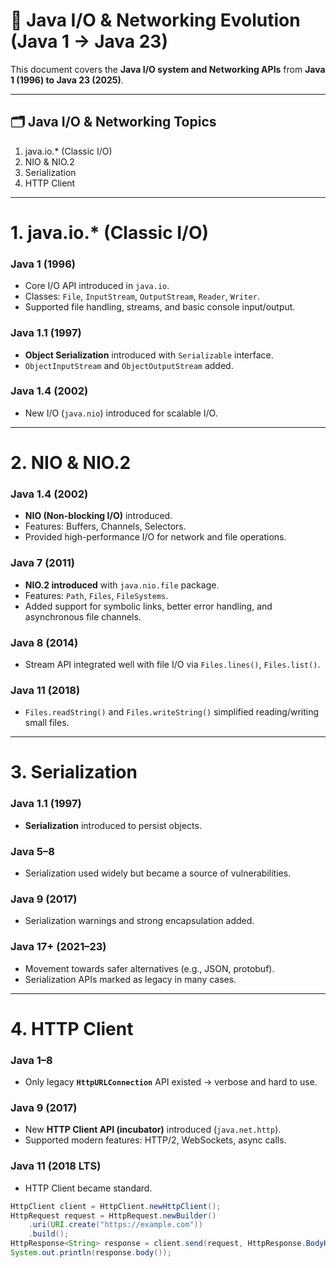 # 📘 Java I/O & Networking Evolution (Java 1 → Java 23)

This document covers the **Java I/O system and Networking APIs** from **Java 1 (1996) to Java 23 (2025)**.

---

## 🗂 Java I/O & Networking Topics
1. java.io.* (Classic I/O)
2. NIO & NIO.2
3. Serialization
4. HTTP Client

---

# 1. java.io.* (Classic I/O)

### Java 1 (1996)
- Core I/O API introduced in `java.io`.
- Classes: `File`, `InputStream`, `OutputStream`, `Reader`, `Writer`.
- Supported file handling, streams, and basic console input/output.

### Java 1.1 (1997)
- **Object Serialization** introduced with `Serializable` interface.
- `ObjectInputStream` and `ObjectOutputStream` added.

### Java 1.4 (2002)
- New I/O (`java.nio`) introduced for scalable I/O.

---

# 2. NIO & NIO.2

### Java 1.4 (2002)
- **NIO (Non-blocking I/O)** introduced.
- Features: Buffers, Channels, Selectors.
- Provided high-performance I/O for network and file operations.

### Java 7 (2011)
- **NIO.2 introduced** with `java.nio.file` package.
- Features: `Path`, `Files`, `FileSystems`.
- Added support for symbolic links, better error handling, and asynchronous file channels.

### Java 8 (2014)
- Stream API integrated well with file I/O via `Files.lines()`, `Files.list()`.

### Java 11 (2018)
- `Files.readString()` and `Files.writeString()` simplified reading/writing small files.

---

# 3. Serialization

### Java 1.1 (1997)
- **Serialization** introduced to persist objects.

### Java 5–8
- Serialization used widely but became a source of vulnerabilities.

### Java 9 (2017)
- Serialization warnings and strong encapsulation added.

### Java 17+ (2021–23)
- Movement towards safer alternatives (e.g., JSON, protobuf).
- Serialization APIs marked as legacy in many cases.

---

# 4. HTTP Client

### Java 1–8
- Only legacy **`HttpURLConnection`** API existed → verbose and hard to use.

### Java 9 (2017)
- New **HTTP Client API (incubator)** introduced (`java.net.http`).
- Supported modern features: HTTP/2, WebSockets, async calls.

### Java 11 (2018 LTS)
- HTTP Client became standard.
```java
HttpClient client = HttpClient.newHttpClient();
HttpRequest request = HttpRequest.newBuilder()
    .uri(URI.create("https://example.com"))
    .build();
HttpResponse<String> response = client.send(request, HttpResponse.BodyHandlers.ofString());
System.out.println(response.body());
